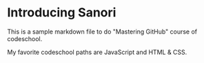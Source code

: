 # Introducing Sanori

This is a sample markdown file to do "Mastering GitHub" course of codeschool.

My favorite codeschool paths are JavaScript and HTML & CSS.

